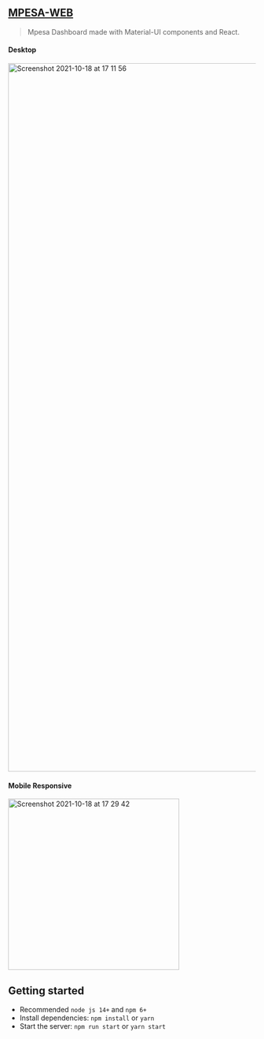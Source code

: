 ## [MPESA-WEB]()

>  Mpesa Dashboard made with Material-UI components and React.

#### Desktop 

<img width="1440" alt="Screenshot 2021-10-18 at 17 11 56" src="https://user-images.githubusercontent.com/47192245/137750947-1a6e3a97-4f6b-4e06-9c14-2d9f360ab0dc.png">

#### Mobile Responsive

<img width="348" alt="Screenshot 2021-10-18 at 17 29 42" src="https://user-images.githubusercontent.com/47192245/137751170-01e5e427-5844-413f-96fd-cea373b9a270.png">




## Getting started

- Recommended `node js 14+` and `npm 6+`
- Install dependencies: `npm install` or `yarn`
- Start the server: `npm run start` or `yarn start`

